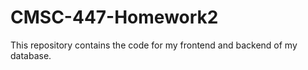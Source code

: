 # CMSC-447-Homework2
This repository contains the code for my frontend and backend of my database. 
